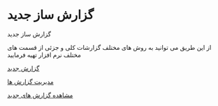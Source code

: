 # گزارش ساز جدید    

  
گزارش ساز جدید

از این طریق می توانید به روش های مختلف گزارشات کلی و جزئی از قسمت های مختلف نرم افزار تهیه فرمایید

[گزارش جدید](GozareshSazJadid/NewReport.md)

[مدیریت گزارش ها](GozareshSazJadid/ReportsManagement.md)

[مشاهده گزارش های جدید](GozareshSazJadid/MoshahedeyeGozareshha.md)